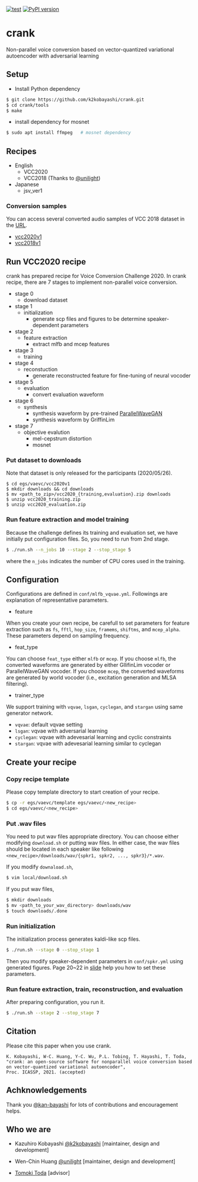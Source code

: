 [![test](https://github.com/k2kobayashi/crank/actions/workflows/ci.yml/badge.svg?branch=master)](https://github.com/k2kobayashi/crank/actions/workflows/ci.yml)
[![PyPI version](https://badge.fury.io/py/crank-vc.svg)](https://badge.fury.io/py/crank-vc)

# crank

Non-parallel voice conversion based on vector-quantized variational autoencoder with adversarial learning

## Setup

- Install Python dependency

```sh
$ git clone https://github.com/k2kobayashi/crank.git
$ cd crank/tools
$ make
```

- install dependency for mosnet

```sh
$ sudo apt install ffmpeg   # mosnet dependency
```

## Recipes
- English
    - VCC2020
    - VCC2018 (Thanks to [@unilight](https://github.com/unilight))
- Japanese
    - jsv_ver1

### Conversion samples
You can access several converted audio samples of VCC 2018 dataset in the [URL](https://k2kobayashi.github.io/crankSamples/).
- [vcc2020v1](https://drive.google.com/file/d/1uInvCwggpBYmpplYxuIOidvJkPmav8kE/view?usp=sharing)
- [vcc2018v1](https://drive.google.com/file/d/1-Z_Y9pahPQcKR0rqdhu4elI6Hz686qX6/view?usp=sharing)

## Run VCC2020 recipe

crank has prepared recipe for Voice Conversion Challenge 2020.
In crank recipe, there are 7 stages to implement non-parallel voice conversion.

- stage 0
    - download dataset
- stage 1
    - initialization
        - generate scp files and figures to be determine speaker-dependent parameters
- stage 2
    - feature extraction
        - extract mlfb and mcep features
- stage 3
    - training
- stage 4
    - reconstuction
        - generate reconstructed feature for fine-tuning of neural vocoder
- stage 5
    - evaluation
        - convert evaluation waveform
- stage 6
    - synthesis
        - synthesis waveform by pre-trained [ParallelWaveGAN](https://github.com/kan-bayashi/ParallelWaveGAN)
        - synthesis waveform by GriffinLim
- stage 7
    - objective evalution
        - mel-cepstrum distortion
        - mosnet

### Put dataset to downloads

Note that dataset is only released for the participants (2020/05/26).
```
$ cd egs/vaevc/vcc2020v1
$ mkdir downloads && cd downloads
$ mv <path_to_zip>/vcc2020_{training,evaluation}.zip downloads
$ unzip vcc2020_training.zip
$ unzip vcc2020_evaluation.zip
```

### Run feature extraction and model training

Because the challenge defines its training and evaluation set, we have initially put configuration files.
So, you need to run from 2nd stage.

```sh
$ ./run.sh --n_jobs 10 --stage 2 --stop_stage 5
```

where the ```n_jobs``` indicates the number of CPU cores used in the training.


## Configuration
Configurations are defined in ```conf/mlfb_vqvae.yml```.
Followings are explanation of representative parameters.

- feature

When you create your own recipe, be carefull to set parameters for feature extraction such as ```fs```, ```fftl```, ```hop_size```, ```framems```, ```shiftms```, and ```mcep_alpha```. These parameters depend on sampling frequency.

- feat_type

You can choose ```feat_type``` either ```mlfb``` or ```mcep```.
If you choose ```mlfb```, the converted waveforms are generated by either GllifinLim vocoder or ParallelWaveGAN vocoder.
If you choose ```mcep```, the converted waveforms are generated by world vocoder (i.e., excitation generation and MLSA filtering).

- trainer_type

We support training with ```vqvae```, ```lsgan```, ```cyclegan```, and ```stargan``` using same generator network.
  - ```vqvae```: default vqvae setting
  - ```lsgan```: vqvae with adversarial learning
  - ```cyclegan```: vqvae with adevesarial learning and cyclic constraints
  - ```stargan```: vqvae with adevesarial learning similar to cyclegan

## Create your recipe

### Copy recipe template

Please copy template directory to start creation of your recipe.

```sh
$ cp -r egs/vaevc/template egs/vaevc/<new_recipe>
$ cd egs/vaevc/<new_recipe>
```

### Put .wav files

You need to put wav files appropriate directory.
You can choose either modifying ```download.sh``` or putting wav files.
In either case, the wav files should be located in each speaker like following
```<new_recipe>/downloads/wav/{spkr1, spkr2, ..., spkr3}/*.wav```.

If you modify ```downaload.sh```,

```sh
$ vim local/download.sh
```

If you put wav files,

```sh
$ mkdir downloads
$ mv <path_to_your_wav_directory> downloads/wav
$ touch downloads/.done
```

### Run initialization

The initialization process generates kaldi-like scp files.

```sh
$ ./run.sh --stage 0 --stop_stage 1
```

Then you modify speaker-dependent parameters in ```conf/spkr.yml``` using generated figures.
Page 20~22 in [slide](https://www.slideshare.net/NU_I_TODALAB/hands-on-voice-conversion) help you how to set these parameters.


### Run feature extraction, train, reconstruction, and evaluation

After preparing configuration, you run it.

```sh
$ ./run.sh --stage 2 --stop_stage 7
```

## Citation

Please cite this paper when you use crank.

```
K. Kobayashi, W-C. Huang, Y-C. Wu, P.L. Tobing, T. Hayashi, T. Toda,
"crank: an open-source software for nonparallel voice conversion based on vector-quantized variational autoencoder",
Proc. ICASSP, 2021. (accepted)
```

## Achknowledgements

Thank you [@kan-bayashi](https://github.com/kan-bayashi) for lots of contributions and encouragement helps.

## Who we are

- Kazuhiro Kobayashi [@k2kobayashi](https://github.com/k2kobayashi) [maintainer, design and development]

- Wen-Chin Huang [@unilight](https://github.com/unilight) [maintainer, design and development]

- [Tomoki Toda](https://sites.google.com/site/tomokitoda/) [advisor]
